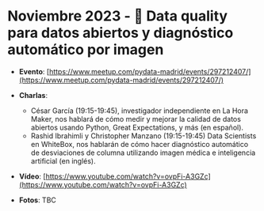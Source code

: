 # Noviembre 2023 - 🩻 Data quality para datos abiertos y diagnóstico automático por imagen

- **Evento**: [https://www.meetup.com/pydata-madrid/events/297212407/](https://www.meetup.com/pydata-madrid/events/297212407/)

- **Charlas**:
  - César García (19:15-19:45), investigador independiente en La Hora Maker, nos hablará de cómo medir y mejorar la calidad de datos abiertos usando Python, Great Expectations, y más (en español).
  - Rashid Ibrahimli y Christopher Manzano (19:15-19:45) Data Scientists en WhiteBox, nos hablarán de cómo hacer diagnóstico automático de desviaciones de columna utilizando imagen médica e inteligencia artificial (en inglés).

- **Vídeo**: [https://www.youtube.com/watch?v=ovpFi-A3GZc](https://www.youtube.com/watch?v=ovpFi-A3GZc)

- **Fotos**: TBC
